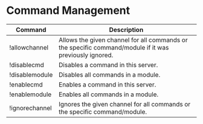 # Command Management

| Command        | Description                                                                                            |
|----------------|--------------------------------------------------------------------------------------------------------|
| !allowchannel  | Allows the given channel for all commands or the specific command/module if it was previously ignored. |
| !disablecmd    | Disables a command in this server.                                                                     |
| !disablemodule | Disables all commands in a module.                                                                     |
| !enablecmd     | Enables a command in this server.                                                                      |
| !enablemodule  | Enables all commands in a module.                                                                      |
| !ignorechannel | Ignores the given channel for all commands or the specific command/module.                             |

